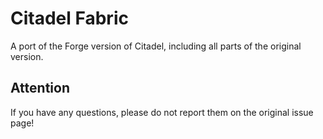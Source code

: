 # Citadel Fabric
A port of the Forge version of Citadel, including all parts of the original version.

## Attention
If you have any questions, please do not report them on the original issue page!